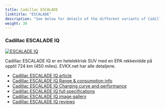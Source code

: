 ```yaml
---
title: Cadillac ESCALADE
linktitle: "ESCALADE"
description: "See below for details of the different variants of Cadillac ESCALADE"
weight: 30
---
```

### Cadillac ESCALADE IQ

<a href="escalade_iq/"><img src="https://media.evkx.net/multimedia/models/cadillac/escalade/escalade_iq/main_1_st.jpg" class="img-fluid" alt="ESCALADE IQ" ></a>

Cadillac ESCALADE IQ er en helelektrisk SUV med en EPA rekkevidde på opptil 724 km (450 miles). EVKX.net har alle detaljene. 

- [Cadillac ESCALADE IQ article](escalade_iq/)
- [Cadillac ESCALADE IQ Range & consumption info](escalade_iq/rangeandconsumption)
- [Cadillac ESCALADE IQ Charging curve and performance](escalade_iq/chargingcurve)
- [Cadillac ESCALADE IQ full specifications](escalade_iq/specifications)
- [Cadillac ESCALADE IQ image gallery](escalade_iq/gallery)
- [Cadillac ESCALADE IQ reviews](escalade_iq/reviews)

